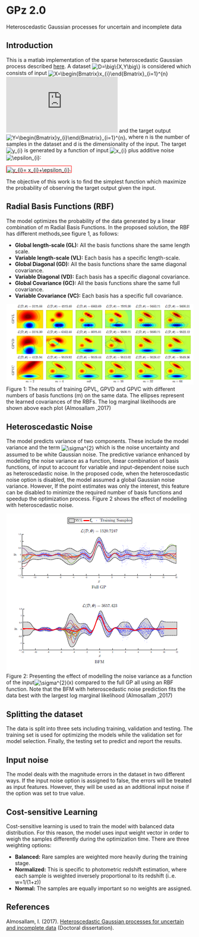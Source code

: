 
# GPz 2.0
Heteroscedastic Gaussian processes for uncertain and incomplete data

## Introduction
   This is a matlab implementation of the sparse heteroscedastic Gaussian process described [here](http://www.robots.ox.ac.uk/~parg/pubs/theses/ibrahim_almosallam_thesis.pdf). A dataset <span><img src="http://latex.codecogs.com/svg.latex?D%3D%5Cbig%5C%7BX%2CY%5Cbig%5C%7D" align="center" border="0" alt="D=\big\{X,Y\big\}" width="86" height="21" /></span> is considered which consists of input <span><img src="http://latex.codecogs.com/svg.latex?X%3D%5Cbegin%7BBmatrix%7Dx_%7Bi%7D%5Cend%7BBmatrix%7D_%7Bi%3D1%7D%5E%7Bn%7D" align="center" border="0" alt="X=\begin{Bmatrix}x_{i}\end{Bmatrix}_{i=1}^{n}" width="92" height="29" /></span> 
   ![img](http://latex.codecogs.com/svg.latex?%5Cin%7BR%7D%5E%7Bd%5Ctimes%20n%7D) and the target output <span><img src="http://latex.codecogs.com/svg.latex?Y%3D%5Cbegin%7BBmatrix%7Dy_%7Bi%7D%5Cend%7BBmatrix%7D_%7Bi%3D1%7D%5E%7Bn%7D" align="center" border="0" alt="Y=\begin{Bmatrix}y_{i}\end{Bmatrix}_{i=1}^{n}" width="92" height="29" /></span>, where n is the number of samples in the dataset and d is the dimensionality of the input. The target <span><img src="http://latex.codecogs.com/svg.latex?y_%7Bi%7D" align="center" border="0" alt="y_{i}" width="19" height="15" /></span> is generated by a function of input <span><img src="http://latex.codecogs.com/svg.latex?x_%7Bi%7D" align="center" border="0" alt="x_{i}" width="18" height="15" /> </span> plus additive noise <span><img src="http://latex.codecogs.com/svg.latex?%5Cepsilon_%7Bi%7D" align="center" border="0" alt=" \epsilon_{i}" width="25" height="15" /></span>:
   
<span align="center" style="border:1px solid red;">
<img align="center" src="http://latex.codecogs.com/svg.latex?y_%7Bi%7D%3D+x_%7Bi%7D%2B%5Cepsilon_%7Bi%7D" border="0" alt=" y_{i}= x_{i}+\epsilon_{i}" width="100" height="17"/>.
</span>

The objective of this work is to find the simplest function which maximize the probability of observing the target output given the input.

## Radial Basis Functions (RBF)
The model optimizes the probability of the data generated by a linear combination of m Radial Basis Functions. In the proposed solution, the RBF has different methods,see figure 1, as follows:
  * **Global length-scale (GL):** All the basis functions share the same length scale.
  * **Variable length-scale (VL):** Each basis has a specific length-scale.
  * **Global Diagonal (GD):** All the basis functions share the same diagonal covariance.
  * **Variable Diagonal (VD):** Each basis has a specific diagonal covariance.
  * **Global Covariance (GC):** All the basis functions share the same full covariance.
  * **Variable Covariance (VC):** Each basis has a specific full covariance.
 
 
 
<span align="center">
  <img src="https://github.com/salasraj/images/blob/master/methods.png">
  <br /><caption>Figure 1: The results of training GPVL, GPVD and GPVC with different numbers of basis functions (m) on the same data. The ellipses represent the learned covariances of the RBFs. The log marginal likelihoods are shown above each plot (Almosallam ,2017)</caption>

</span> 

## Heteroscedastic Noise
The model predicts variance of two components. These include the model variance and the term <img src="http://www.sciweavers.org/tex2img.php?eq=%20%5Csigma%5E%7B2%7D%20&bc=White&fc=Black&im=jpg&fs=12&ff=arev&edit=0" align="center" border="0" alt=" \sigma^{2} " width="22" height="18" /> which is the noise uncertainty and  assumed to be white Gaussian noise. The predictive variance enhanced by modelling the noise variance as a function, linear combination of basis functions, of input to account for variable and input-dependent noise such as heteroscedastic noise. In the proposed code, when the heteroscedastic noise option is disabled, the model assumed a global Gaussian noise variance. However, If the point estimates was only the interest, this feature can be disabled to minimize the required number of basis functions and speedup the optimization process. Figure 2 shows the effect of modelling with heteroscedastic noise.

<span align="center">
  <img src="https://github.com/salasraj/images/blob/master/HeteroNoise.png">
  <br /><span>Figure 2: Presenting the effect of modelling the noise variance as a function of the input<img src="http://www.sciweavers.org/tex2img.php?eq=%20%5Csigma%5E%7B2%7D%20&bc=White&fc=Black&im=jpg&fs=12&ff=arev&edit=0" align="center" border="0" alt=" \sigma^{2} " width="22" height="18" />(x) compared to the full GP all   using an RBF function. Note that the BFM with heteroscedastic noise prediction fits the data best with the largest log marginal likelihood
 (Almosallam ,2017)
  </span>
</span> 

## Splitting the dataset
The data is split into three sets including training, validation and testing. The training set is used for optimizing the models while the validation set for model selection. Finally, the testing set to predict and report the results.

## Input noise
The model deals with the magnitude errors in the dataset in two different ways. If the input noise option is assigned to false, the errors will be treated as input features. However, they will be used as an additional input noise if the option was set to true value.

## Cost-sensitive Learning
Cost-sensitive learning is used to train the model with balanced data distribution. For this reason, the model uses input weight vector in order to weigh the samples differently during the optimization time. There are three weighting options:
* **Balanced:** Rare samples are weighted more heavily during the training stage.
* **Normalized:** This is specific to photometric redshift estimation, where each sample is weighted inversely proportional to its redshift (i..e. w=1/(1+z))
* **Normal:** The samples are equally important so no weights are assigned. 

## References
Almosallam, I. (2017). [Heteroscedastic Gaussian processes for uncertain and incomplete data](http://www.robots.ox.ac.uk/~parg/pubs/theses/ibrahim_almosallam_thesis.pdf) (Doctoral dissertation).
